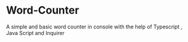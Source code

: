 # Word-Counter
A simple and basic word counter in console with the help of Typescript , Java Script and Inquirer
